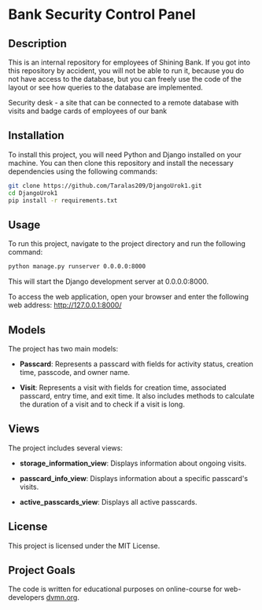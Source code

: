 # Bank Security Control Panel

## Description

This is an internal repository for employees of Shining Bank. If you got into this repository by accident, you will not be able to run it, because you do not have access to the database, but you can freely use the code of the layout or see how queries to the database are implemented.

Security desk - a site that can be connected to a remote database with visits and badge cards of employees of our bank

## Installation

To install this project, you will need Python and Django installed on your machine. You can then clone this repository and install the necessary dependencies using the following commands:

```bash
git clone https://github.com/Taralas209/DjangoUrok1.git
cd DjangoUrok1
pip install -r requirements.txt
```

## Usage

To run this project, navigate to the project directory and run the following command:

```bash
python manage.py runserver 0.0.0.0:8000
```

This will start the Django development server at 0.0.0.0:8000. 

To access the web application, open your browser and enter the following web address: http://127.0.0.1:8000/

## Models

The project has two main models:

- **Passcard**: Represents a passcard with fields for activity status, creation time, passcode, and owner name.

- **Visit**: Represents a visit with fields for creation time, associated passcard, entry time, and exit time. It also includes methods to calculate the duration of a visit and to check if a visit is long.

## Views

The project includes several views:

- **storage_information_view**: Displays information about ongoing visits.

- **passcard_info_view**: Displays information about a specific passcard's visits.

- **active_passcards_view**: Displays all active passcards.

## License
This project is licensed under the MIT License.

## Project Goals

The code is written for educational purposes on online-course for web-developers [dvmn.org](https://dvmn.org/).
